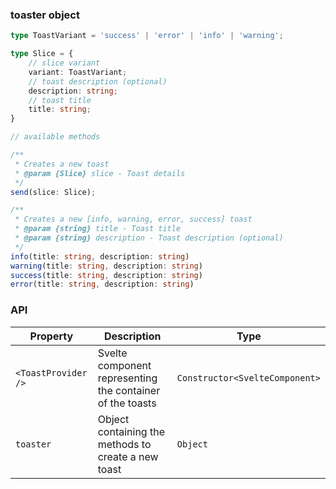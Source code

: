 ### toaster object

```typescript
type ToastVariant = 'success' | 'error' | 'info' | 'warning';

type Slice = {
    // slice variant
    variant: ToastVariant;
    // toast description (optional)
    description: string;
    // toast title
    title: string;
}

// available methods

/**
 * Creates a new toast
 * @param {Slice} slice - Toast details
 */
send(slice: Slice);

/**
 * Creates a new [info, warning, error, success] toast
 * @param {string} title - Toast title
 * @param {string} description - Toast description (optional)
 */
info(title: string, description: string)
warning(title: string, description: string)
success(title: string, description: string)
error(title: string, description: string)
```

### API

| Property            | Description                                               | Type                           |
| ------------------- | --------------------------------------------------------- | ------------------------------ |
| `<ToastProvider />` | Svelte component representing the container of the toasts | `Constructor<SvelteComponent>` |
| `toaster`           | Object containing the methods to create a new toast       | `Object`                       |
